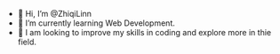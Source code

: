 - 👋 Hi, I’m @ZhiqiLinn
- 🌱 I’m currently learning Web Development.
- 💞️ I am looking to improve my skills in coding and explore more in thie field.

<!---
ZhiqiLinn/ZhiqiLinn is a ✨ special ✨ repository because its `README.md` (this file) appears on your GitHub profile.
You can click the Preview link to take a look at your changes.
--->
